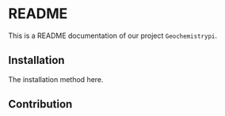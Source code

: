 # README

This is a README documentation of our project `Geochemistrypi`.

## Installation

The installation method here.


## Contribution

